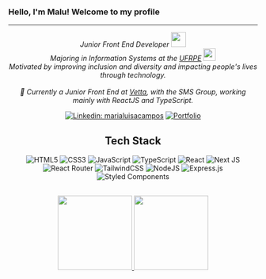 ### Hello, I'm Malu! Welcome to my profile
<hr>

<div align="center">
<p><em>Junior Front End Developer <img src="https://media.giphy.com/media/WUlplcMpOCEmTGBtBW/giphy.gif" width="30"></br>Majoring in Information Systems at the <a target="_blank" href="http://ufrpe.br/">UFRPE</a> <img src="https://media2.giphy.com/media/SUEN0j6R09jeEriEWr/giphy.gif?cid=ecf05e47f4f5jrf5a45vtjw830ten75mii34yk8rc7h099mv&rid=giphy.gif" width="25"> 
</br>Motivated by improving inclusion and diversity and impacting people's lives through technology.</br></br>📍 Currently a Junior Front End at <a target="_blank" href="https://vetta.digital/">Vetta</a>, with the SMS Group, working mainly with ReactJS and TypeScript.</em></p>


[![Linkedin: marialuisacampos](https://img.shields.io/badge/-marialuisacampos-blue?style=flat-square&logo=Linkedin&logoColor=white&link=https://www.linkedin.com/in/marialuisacampos/)](https://www.linkedin.com/in/marialuisacampos/)
[![Portfolio](https://img.shields.io/badge/-portfolio-ff69b4?style=flat-square&link=https://marialuisacampos.vercel.app)](https://marialuisacampos.vercel.app/)

## Tech Stack
![HTML5](https://img.shields.io/badge/html5-%23E34F26.svg?style=for-the-badge&logo=html5&logoColor=white)
![CSS3](https://img.shields.io/badge/css3-%231572B6.svg?style=for-the-badge&logo=css3&logoColor=white)
![JavaScript](https://img.shields.io/badge/javascript-%23323330.svg?style=for-the-badge&logo=javascript&logoColor=%23F7DF1E)
![TypeScript](https://img.shields.io/badge/typescript-%23007ACC.svg?style=for-the-badge&logo=typescript&logoColor=white)
![React](https://img.shields.io/badge/react-%2320232a.svg?style=for-the-badge&logo=react&logoColor=%2361DAFB)
![Next JS](https://img.shields.io/badge/Next-black?style=for-the-badge&logo=next.js&logoColor=white)
![React Router](https://img.shields.io/badge/React_Router-CA4245?style=for-the-badge&logo=react-router&logoColor=white)
![TailwindCSS](https://img.shields.io/badge/tailwindcss-%2338B2AC.svg?style=for-the-badge&logo=tailwind-css&logoColor=white)
![NodeJS](https://img.shields.io/badge/node.js-6DA55F?style=for-the-badge&logo=node.js&logoColor=white)
![Express.js](https://img.shields.io/badge/express.js-%23404d59.svg?style=for-the-badge&logo=express&logoColor=%2361DAFB)
![Styled Components](https://img.shields.io/badge/styled--components-DB7093?style=for-the-badge&logo=styled-components&logoColor=white)


##
  <a href="https://github.com/marialuisacampos">
  <img height="150em" src="https://github-readme-stats.vercel.app/api?username=marialuisacampos&show_icons=true&theme=omni&include_all_commits=true&count_private=true"/>
  <img height="150em" src="https://github-readme-stats.vercel.app/api/top-langs/?username=marialuisacampos&layout=compact&langs_count=7&theme=omni"/>
  
</div>
